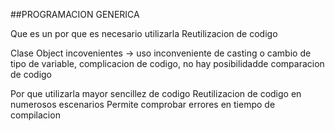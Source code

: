 ##PROGRAMACION GENERICA

Que es un por que es necesario utilizarla
Reutilizacion de codigo

Clase Object incovenientes -> uso inconveniente de casting o cambio de tipo de variable, complicacion de codigo, no hay posibilidadde comparacion de codigo

Por que utilizarla
mayor sencillez de codigo
Reutilizacion de codigo en numerosos escenarios
Permite comprobar errores en tiempo de compilacion
